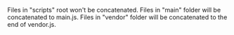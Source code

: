 Files in "scripts" root won't be concatenated. 
Files in "main" folder will be concatenated to main.js.
Files in "vendor" folder will be concatenated to the end of vendor.js.